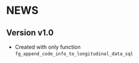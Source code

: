 # NEWS

## Version v1.0

- Created with only function `fg_append_code_info_to_longitudinal_data_sql`
